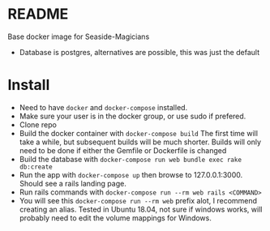 # README
Base docker image for Seaside-Magicians

* Database is postgres, alternatives are possible, this was just the default

# Install
* Need to have `docker` and `docker-compose` installed. 
* Make sure your user is in the docker group, or use sudo if prefered.
* Clone repo  
* Build the docker container with `docker-compose build` The first time will 
take a while, but subsequent builds will be much shorter. Builds will only need to be done if either the Gemfile or Dockerfile is changed
* Build the database with `docker-compose run web bundle exec rake db:create`
* Run the app with `docker-compose up` then browse to 127.0.0.1:3000. Should see a rails landing page.
* Run rails commands with `docker-compose run --rm web rails <COMMAND>`
* You will see this `docker-compose run --rm web` prefix alot, I recommend creating an alias. 
Tested in Ubuntu 18.04, not sure if windows works, will probably need to edit 
the volume mappings for Windows.
